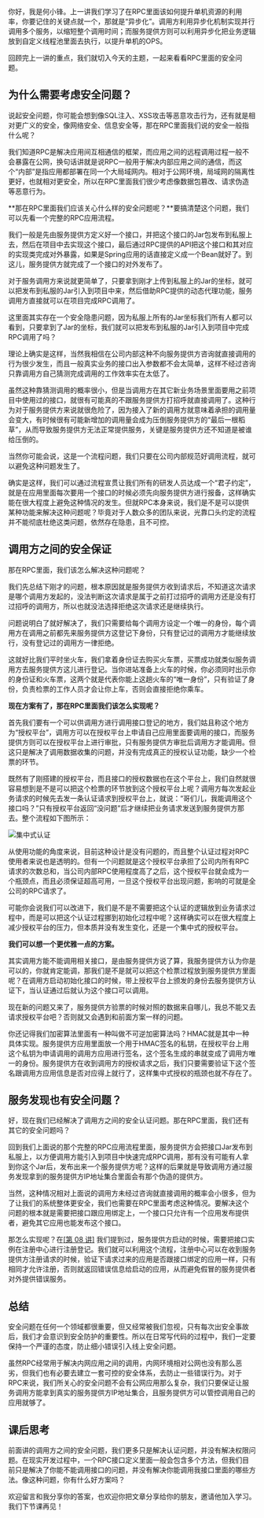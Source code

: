 你好，我是何小锋。上一讲我们学习了在RPC里面该如何提升单机资源的利用率，你要记住的关键点就一个，那就是“异步化”。调用方利用异步化机制实现并行调用多个服务，以缩短整个调用时间；而服务提供方则可以利用异步化把业务逻辑放到自定义线程池里面去执行，以提升单机的OPS。

回顾完上一讲的重点，我们就切入今天的主题，一起来看看RPC里面的安全问题。

## 为什么需要考虑安全问题？

说起安全问题，你可能会想到像SQL注入、XSS攻击等恶意攻击行为，还有就是相对更广义的安全，像网络安全、信息安全等，那在RPC里面我们说的安全一般指什么呢？

我们知道RPC是解决应用间互相通信的框架，而应用之间的远程调用过程一般不会暴露在公网，换句话讲就是说RPC一般用于解决内部应用之间的通信，而这个“内部”是指应用都部署在同一个大局域网内。相对于公网环境，局域网的隔离性更好，也就相对更安全，所以在RPC里面我们很少考虑像数据包篡改、请求伪造等恶意行为。

**那在RPC里面我们应该关心什么样的安全问题呢？**要搞清楚这个问题，我们可以先看一个完整的RPC应用流程。

我们一般是先由服务提供方定义好一个接口，并把这个接口的Jar包发布到私服上去，然后在项目中去实现这个接口，最后通过RPC提供的API把这个接口和其对应的实现类完成对外暴露，如果是Spring应用的话直接定义成一个Bean就好了。到这儿，服务提供方就完成了一个接口的对外发布了。

<!-- [[[read_end]]] -->

对于服务调用方来说就更简单了，只要拿到刚才上传到私服上的Jar的坐标，就可以把发布到私服的Jar引入到项目中来，然后借助RPC提供的动态代理功能，服务调用方直接就可以在项目完成RPC调用了。

这里面其实存在一个安全隐患问题，因为私服上所有的Jar坐标我们所有人都可以看到，只要拿到了Jar的坐标，我们就可以把发布到私服的Jar引入到项目中完成RPC调用了吗？

理论上确实是这样，当然我相信在公司内部这种不向服务提供方咨询就直接调用的行为很少发生，而且一般真实业务的接口出入参数都不会太简单，这样不经过咨询只靠调用方自己猜测完成调用的工作效率实在太低了。

虽然这种靠猜测调用的概率很小，但是当调用方在其它新业务场景里面要用之前项目中使用过的接口，就很有可能真的不跟服务提供方打招呼就直接调用了。这种行为对于服务提供方来说就很危险了，因为接入了新的调用方就意味着承担的调用量会变大，有时候很有可能新增加的调用量会成为压倒服务提供方的“最后一根稻草”，从而导致服务提供方无法正常提供服务，关键是服务提供方还不知道是被谁给压倒的。

当然你可能会说，这是一个流程问题，我们只要在公司内部规范好调用流程，就可以避免这种问题发生了。

确实是这样，我们可以通过流程宣贯让我们所有的研发人员达成一个“君子约定”，就是在应用里面每次要用一个接口的时候必须先向服务提供方进行报备，这样确实能在很大程度上避免这种情况的发生。但就RPC本身来说，我们是不是可以提供某种功能来解决这种问题呢？毕竟对于人数众多的团队来说，光靠口头约定的流程并不能彻底杜绝这类问题，依然存在隐患，且不可控。

## 调用方之间的安全保证

那在RPC里面，我们该怎么解决这种问题呢？

我们先总结下刚才的问题，根本原因就是服务提供方收到请求后，不知道这次请求是哪个调用方发起的，没法判断这次请求是属于之前打过招呼的调用方还是没有打过招呼的调用方，所以也就没法选择拒绝这次请求还是继续执行。

问题说明白了就好解决了，我们只需要给每个调用方设定一个唯一的身份，每个调用方在调用之前都先来服务提供方这登记下身份，只有登记过的调用方才能继续放行，没有登记过的调用方一律拒绝。

这就好比我们平时坐火车，我们拿着身份证去购买火车票，买票成功就类似服务调用方去服务提供方这儿进行登记。当你进站准备上火车的时候，你必须同时出示你的身份证和火车票，这两个就是代表你能上这趟火车的“唯一身份”，只有验证了身份，负责检票的工作人员才会让你上车，否则会直接拒绝你乘车。

**现在方案有了，那在RPC里面我们该怎么实现呢？**

首先我们要有一个可以供调用方进行调用接口登记的地方，我们姑且称这个地方为“授权平台”，调用方可以在授权平台上申请自己应用里面要调用的接口，而服务提供方则可以在授权平台上进行审批，只有服务提供方审批后调用方才能调用。但这只是解决了调用数据收集的问题，并没有完成真正的授权认证功能，缺少一个检票的环节。

既然有了刚搭建的授权平台，而且接口的授权数据也在这个平台上，我们自然就很容易想到是不是可以把这个检票的环节放到这个授权平台上呢？调用方每次发起业务请求的时候先去发一条认证请求到授权平台上，就说：“哥们儿，我能调用这个接口吗？”只有授权平台返回“没问题”后才继续把业务请求发送到服务提供方那去。整个流程如下图所示：

![](https://static001.geekbang.org/resource/image/8c/66/8c39a1ffdf4166a4e3506556897da266.jpg "集中式认证")

从使用功能的角度来说，目前这种设计是没有问题的，而且整个认证过程对RPC使用者来说也是透明的。但有一个问题就是这个授权平台承担了公司内所有RPC请求的次数总和，当公司内部RPC使用程度高了之后，这个授权平台就会成为一个瓶颈点，而且必须保证超高可用，一旦这个授权平台出现问题，影响的可就是全公司的RPC请求了。

可能你会说我们可以改进下，我们是不是不需要把这个认证的逻辑放到业务请求过程中，而是可以把这个认证过程挪到初始化过程中呢？这样确实可以在很大程度上减少授权平台的压力，但本质并没有发生变化，还是一个集中式的授权平台。

**我们可以想一个更优雅一点的方案。**

其实调用方能不能调用相关接口，是由服务提供方说了算，我服务提供方认为你是可以的，你就肯定能调，那我们是不是就可以把这个检票过程放到服务提供方里面呢？在调用方启动初始化接口的时候，带上授权平台上颁发的身份去服务提供方认证下，当认证通过后就认为这个接口可以调用。

现在新的问题又来了，服务提供方验票的时候对照的数据来自哪儿，我总不能又去请求授权平台吧？否则就又会遇到和前面方案一样的问题。

你还记得我们加密算法里面有一种叫做不可逆加密算法吗？HMAC就是其中一种具体实现。服务提供方应用里面放一个用于HMAC签名的私钥，在授权平台上用这个私钥为申请调用的调用方应用进行签名，这个签名生成的串就变成了调用方唯一的身份。服务提供方在收到调用方的授权请求之后，我们只要需要验证下这个签名跟调用方应用信息是否对应得上就行了，这样集中式授权的瓶颈也就不存在了。

## 服务发现也有安全问题？

好，现在我们已经解决了调用方之间的安全认证问题。那在RPC里面，我们还有其它的安全问题吗？

回到我们上面说的那个完整的RPC应用流程里面，服务提供方会把接口Jar发布到私服上，以方便调用方能引入到项目中快速完成RPC调用，那有没有可能有人拿到你这个Jar后，发布出来一个服务提供方呢？这样的后果就是导致调用方通过服务发现拿到的服务提供方IP地址集合里面会有那个伪造的提供方。

当然，这种情况相对上面说的调用方未经过咨询就直接调用的概率会小很多，但为了让我们的系统整体更安全，我们也需要在RPC里面考虑这种情况。要解决这个问题的根本就是需要把接口跟应用绑定上，一个接口只允许有一个应用发布提供者，避免其它应用也能发布这个接口。

那怎么实现呢？在[\[第 08 讲\]](https://time.geekbang.org/column/article/208171) 我们提到过，服务提供方启动的时候，需要把接口实例在注册中心进行注册登记。我们就可以利用这个流程，注册中心可以在收到服务提供方注册请求的时候，验证下请求过来的应用是否跟接口绑定的应用一样，只有相同才允许注册，否则就返回错误信息给启动的应用，从而避免假冒的服务提供者对外提供错误服务。

## 总结

安全问题在任何一个领域都很重要，但又经常被我们忽视，只有每次出安全事故后，我们才会意识到安全防护的重要性。所以在日常写代码的过程中，我们一定要保持一个严谨的态度，防止细小错误引入线上安全问题。

虽然RPC经常用于解决内网应用之间的调用，内网环境相对公网也没有那么恶劣，但我们也有必要去建立一套可控的安全体系，去防止一些错误行为。对于RPC来说，我们所关心的安全问题不会有公网应用那么复杂，我们只要保证让服务调用方能拿到真实的服务提供方IP地址集合，且服务提供方可以管控调用自己的应用就够了。

## 课后思考

前面讲的调用方之间的安全问题，我们更多只是解决认证问题，并没有解决权限问题。在现实开发过程中，一个RPC接口定义里面一般会包含多个方法，但我们目前只是解决了你能不能调用接口的问题，并没有解决你能调用我接口里面的哪些方法。像这种问题，你有什么好方案吗？

欢迎留言和我分享你的答案，也欢迎你把文章分享给你的朋友，邀请他加入学习。我们下节课再见！